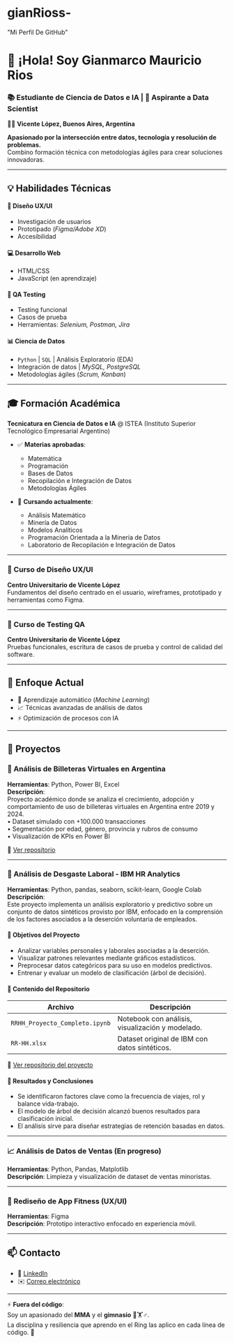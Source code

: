 # gianRioss-
"Mi Perfil De GitHub"

# 👋 ¡Hola! Soy Gianmarco Mauricio Rios  
### 📚 Estudiante de Ciencia de Datos e IA | 🚀 Aspirante a Data Scientist  
📍🏡 **Vicente López, Buenos Aires, Argentina**

**Apasionado por la intersección entre datos, tecnología y resolución de problemas.**  
Combino formación técnica con metodologías ágiles para crear soluciones innovadoras.

---

## 💡 **Habilidades Técnicas**  
#### 🎨 **Diseño UX/UI**  
- Investigación de usuarios  
- Prototipado (*Figma/Adobe XD*)  
- Accesibilidad  

#### 💻 **Desarrollo Web**  
- HTML/CSS  
- JavaScript (en aprendizaje)  

#### 🧪 **QA Testing**  
- Testing funcional  
- Casos de prueba  
- Herramientas: *Selenium, Postman, Jira*  

#### 📊 **Ciencia de Datos**  
- `Python` | `SQL` | Análisis Exploratorio (EDA)  
- Integración de datos | *MySQL, PostgreSQL*  
- Metodologías ágiles (*Scrum, Kanban*)  

---

## 🎓 Formación Académica  
**Tecnicatura en Ciencia de Datos e IA** @ ISTEA (Instituto Superior Tecnológico Empresarial Argentino)  
- ✅ **Materias aprobadas**:  
  - Matemática  
  - Programación  
  - Bases de Datos  
  - Recopilación e Integración de Datos  
  - Metodologías Ágiles  

- 📖 **Cursando actualmente**:  
  - Análisis Matemático  
  - Minería de Datos  
  - Modelos Analíticos  
  - Programación Orientada a la Minería de Datos  
  - Laboratorio de Recopilación e Integración de Datos

---

### 🎨 Curso de Diseño UX/UI  
**Centro Universitario de Vicente López**  
Fundamentos del diseño centrado en el usuario, wireframes, prototipado y herramientas como Figma.

---

### 🧪 Curso de Testing QA  
**Centro Universitario de Vicente López**  
Pruebas funcionales, escritura de casos de prueba y control de calidad del software.

---

## 🌱 **Enfoque Actual**  
- 🤖 Aprendizaje automático (*Machine Learning*)  
- 📈 Técnicas avanzadas de análisis de datos  
- ⚡ Optimización de procesos con IA  

---

## 🚀 **Proyectos**  

### 💸 Análisis de Billeteras Virtuales en Argentina  
**Herramientas**: Python, Power BI, Excel  
**Descripción**:  
Proyecto académico donde se analiza el crecimiento, adopción y comportamiento de uso de billeteras virtuales en Argentina entre 2019 y 2024.  
• Dataset simulado con +100.000 transacciones  
• Segmentación por edad, género, provincia y rubros de consumo  
• Visualización de KPIs en Power BI  

🔗 [Ver repositorio](https://github.com/gianRioss/billeteras-virtuales-argentina)

---

### 🧠 Análisis de Desgaste Laboral - IBM HR Analytics  
**Herramientas**: Python, pandas, seaborn, scikit-learn, Google Colab  
**Descripción**:  
Este proyecto implementa un análisis exploratorio y predictivo sobre un conjunto de datos sintéticos provisto por IBM, enfocado en la comprensión de los factores asociados a la deserción voluntaria de empleados.

#### 🎯 Objetivos del Proyecto  
- Analizar variables personales y laborales asociadas a la deserción.  
- Visualizar patrones relevantes mediante gráficos estadísticos.  
- Preprocesar datos categóricos para su uso en modelos predictivos.  
- Entrenar y evaluar un modelo de clasificación (árbol de decisión).

#### 📁 Contenido del Repositorio  
| Archivo                         | Descripción                                                      |
|--------------------------------|------------------------------------------------------------------|
| `RRHH_Proyecto_Completo.ipynb` | Notebook con análisis, visualización y modelado.                |
| `RR-HH.xlsx`                   | Dataset original de IBM con datos sintéticos.                    |

🔗 [Ver repositorio del proyecto](https://github.com/gianRioss/ibm-rrhh-attrition-analysis)

#### 🧠 Resultados y Conclusiones  
- Se identificaron factores clave como la frecuencia de viajes, rol y balance vida-trabajo.  
- El modelo de árbol de decisión alcanzó buenos resultados para clasificación inicial.  
- El análisis sirve para diseñar estrategias de retención basadas en datos.

---

### 📈 Análisis de Datos de Ventas (En progreso)  
**Herramientas**: Python, Pandas, Matplotlib  
**Descripción**: Limpieza y visualización de dataset de ventas minoristas.  

---

### 🎨 Rediseño de App Fitness (UX/UI)  
**Herramientas**: Figma  
**Descripción**: Prototipo interactivo enfocado en experiencia móvil.

---

## 📫 **Contacto**  
- 🔗 [LinkedIn](https://www.linkedin.com/in/gianmarco-mauricio)  
- ✉️ [Correo electrónico](mailto:gianluca132203@gmail.com)

---

⚡ **Fuera del código**:  
Soy un apasionado del **MMA** y el **gimnasio** 🥊🏋️♂️.  
La disciplina y resiliencia que aprendo en el Ring las aplico en cada línea de código. 💪
